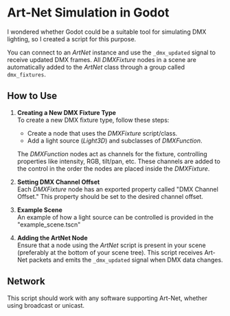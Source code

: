 # Art-Net Simulation in Godot
I wondered whether Godot could be a suitable tool for simulating DMX lighting, so I created a script for this purpose. 

You can connect to an _ArtNet_ instance and use the `_dmx_updated` signal to receive updated DMX frames. All _DMXFixture_ nodes in a scene are automatically added to the _ArtNet_ class through a group called `dmx_fixtures`.

## How to Use

1. **Creating a New DMX Fixture Type**  
   To create a new DMX fixture type, follow these steps:  
   - Create a node that uses the _DMXFixture_ script/class.  
   - Add a light source (_Light3D_) and subclasses of _DMXFunction_.  
   
   The _DMXFunction_ nodes act as channels for the fixture, controlling properties like intensity, RGB, tilt/pan, etc. These channels are added to the control in the order the nodes are placed inside the _DMXFixture_.

2. **Setting DMX Channel Offset**  
   Each _DMXFixture_ node has an exported property called "DMX Channel Offset." This property should be set to the desired channel offset.  

3. **Example Scene**  
   An example of how a light source can be controlled is provided in the "example_scene.tscn"

4. **Adding the ArtNet Node**  
   Ensure that a node using the _ArtNet_ script is present in your scene (preferably at the bottom of your scene tree). This script receives Art-Net packets and emits the `_dmx_updated` signal when DMX data changes.
   
## Network
This script should work with any software supporting Art-Net, whether using broadcast or unicast.
